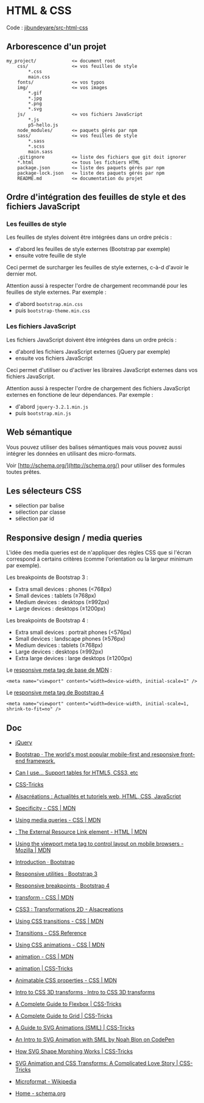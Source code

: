 # HTML & CSS

Code : [jibundeyare/src-html-css](https://github.com/jibundeyare/src-html-css)

## Arborescence d'un projet

    my_project/             <= document root
        css/                <= vos feuilles de style
            *.css
            main.css
        fonts/              <= vos typos
        img/                <= vos images
            *.gif
            *.jpg
            *.png
            *.svg
        js/                 <= vos fichiers JavaScript
            *.js
            p5-hello.js
        node_modules/       <= paquets gérés par npm
        sass/               <= vos feuilles de style
            *.sass
            *.scss
            main.sass
        .gitignore          <= liste des fichiers que git doit ignorer
        *.html              <= tous les fichiers HTML
        package.json        <= liste des paquets gérés par npm
        package-lock.json   <= liste des paquets gérés par npm
        README.md           <= documentation du projet

## Ordre d'intégration des feuilles de style et des fichiers JavaScript

### Les feuilles de style

Les feuilles de styles doivent être intégrées dans un ordre précis :

- d'abord les feuilles de style externes (Bootstrap par exemple)
- ensuite votre feuille de style

Ceci permet de surcharger les feuilles de style externes, c-à-d d'avoir le dernier mot.

Attention aussi à respecter l'ordre de chargement recommandé pour les feuilles de style externes. Par exemple :

- d'abord `bootstrap.min.css`
- puis `bootstrap-theme.min.css`

### Les fichiers JavaScript

Les fichiers JavaScript doivent être intégrées dans un ordre précis :

- d'abord les fichiers JavaScript externes (jQuery par exemple)
- ensuite vos fichiers JavaScript

Ceci permet d'utiliser ou d'activer les libraires JavaScript externes dans vos fichiers JavaScript.

Attention aussi à respecter l'ordre de chargement des fichiers JavaScript externes en fonctione de leur dépendances. Par exemple :

- d'abord `jquery-3.2.1.min.js`
- puis `bootstrap.min.js`

## Web sémantique

Vous pouvez utiliser des balises sémantiques mais vous pouvez aussi intégrer les données en utilisant des micro-formats.

Voir [http://schema.org/](http://schema.org/) pour utiliser des formules toutes prêtes.

## Les sélecteurs CSS

- sélection par balise
- sélection par classe
- sélection par id

## Responsive design / media queries

L'idée des media queries est de n'appliquer des règles CSS que si l'écran correspond à certains critères (comme l'orientation ou la largeur minimum par exemple).

Les breakpoints de Bootstrap 3 :

- Extra small devices : phones (<768px)
- Small devices : tablets (≥768px)
- Medium devices : desktops (≥992px)
- Large devices : desktops (≥1200px)

Les breakpoints de Bootstrap 4 :

- Extra small devices : portrait phones (<576px)
- Small devices : landscape phones (≥576px)
- Medium devices : tablets (≥768px)
- Large devices : desktops (≥992px)
 - Extra large devices : large desktops (≥1200px)

Le [responsive meta tag de base de MDN](https://developer.mozilla.org/en-US/docs/Mozilla/Mobile/Viewport_meta_tag#Viewport_basics) :

    <meta name="viewport" content="width=device-width, initial-scale=1" />

Le [responsive meta tag de Bootstrap 4](https://getbootstrap.com/docs/4.0/getting-started/introduction/#responsive-meta-tag)

    <meta name="viewport" content="width=device-width, initial-scale=1, shrink-to-fit=no" />

## Doc

- [jQuery](http://jquery.com/)
- [Bootstrap · The world's most popular mobile-first and responsive front-end framework.](https://getbootstrap.com/docs/3.3/)
- [Can I use... Support tables for HTML5, CSS3, etc](https://caniuse.com/)
- [CSS-Tricks](https://css-tricks.com/)
- [Alsacréations : Actualités et tutoriels web, HTML, CSS, JavaScript](https://www.alsacreations.com/)

- [Specificity - CSS | MDN](https://developer.mozilla.org/en-US/docs/Web/CSS/Specificity)

- [Using media queries - CSS | MDN](https://developer.mozilla.org/en-US/docs/Web/CSS/Media_Queries/Using_media_queries)
- [<link>: The External Resource Link element - HTML | MDN](https://developer.mozilla.org/en-US/docs/Web/HTML/Element/link)
- [Using the viewport meta tag to control layout on mobile browsers - Mozilla | MDN](https://developer.mozilla.org/en-US/docs/Mozilla/Mobile/Viewport_meta_tag)
- [Introduction · Bootstrap](https://getbootstrap.com/docs/4.0/getting-started/introduction/#responsive-meta-tag)
- [Responsive utilities · Bootstrap 3](https://getbootstrap.com/docs/3.3/css/#responsive-utilities)
- [Responsive breakpoints · Bootstrap 4](https://getbootstrap.com/docs/4.0/layout/overview/#responsive-breakpoints)

- [transform - CSS | MDN](https://developer.mozilla.org/en-US/docs/Web/CSS/transform)
- [CSS3 : Transformations 2D - Alsacreations](https://www.alsacreations.com/article/lire/1418-css3-transformations-2d.html)
- [Using CSS transitions - CSS | MDN](https://developer.mozilla.org/en-US/docs/Web/CSS/CSS_Transitions/Using_CSS_transitions)
- [Transitions - CSS Reference](http://cssreference.io/transitions/)

- [Using CSS animations - CSS | MDN](https://developer.mozilla.org/en-US/docs/Web/CSS/CSS_Animations/Using_CSS_animations)
- [animation - CSS | MDN](https://developer.mozilla.org/en-US/docs/Web/CSS/animation)
- [animation | CSS-Tricks](https://css-tricks.com/almanac/properties/a/animation/)
- [Animatable CSS properties - CSS | MDN](https://developer.mozilla.org/en-US/docs/Web/CSS/CSS_animated_properties)
- [Intro to CSS 3D transforms · Intro to CSS 3D transforms](http://desandro.github.io/3dtransforms/)

- [A Complete Guide to Flexbox | CSS-Tricks](https://css-tricks.com/snippets/css/a-guide-to-flexbox/)
- [A Complete Guide to Grid | CSS-Tricks](https://css-tricks.com/snippets/css/complete-guide-grid/)

- [A Guide to SVG Animations (SMIL) | CSS-Tricks](https://css-tricks.com/guide-svg-animations-smil/)
- [An Intro to SVG Animation with SMIL by Noah Blon on CodePen](https://codepen.io/noahblon/post/an-intro-to-svg-animation-with-smil)
- [How SVG Shape Morphing Works | CSS-Tricks](https://css-tricks.com/svg-shape-morphing-works/)
- [SVG Animation and CSS Transforms: A Complicated Love Story | CSS-Tricks](https://css-tricks.com/svg-animation-on-css-transforms/)

- [Microformat - Wikipedia](https://en.wikipedia.org/wiki/Microformat)
- [Home - schema.org](http://schema.org/)
